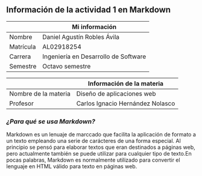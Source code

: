 
   ## Información de la actividad 1 en Markdown
   
   |  | Mi información |
   | ------ | ------ |
   | Nombre | Daniel Agustín Robles Ávila |
   | Matrícula | AL02918254 |
   | Carrera | Ingeniería en Desarrollo de Software |
   | Semestre | Octavo semestre |
   
   |  | Información de la materia |
   | ------ | ------ |
   | Nombre de la materia | Diseño de aplicaciones web |
   | Profesor | Carlos Ignacio Hernández Nolasco |
   
   ### *¿Para qué se usa Markdown?*
   Markdown es un lenuaje de marccado que facilita la aplicación de formato a un texto empleando una serie de carácteres de una forma especial. Al principio se pensó para elaborar textos que eran destinados a páginas web, pero actualmente también se puede utilizar para cualquier tipo de texto.En pocas palabras, Markdown es normalmente utilizado para convertir el lenguaje en HTML válido para texto en páginas web.
